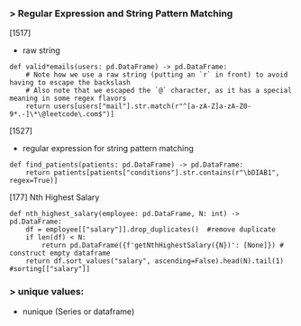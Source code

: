 ### > Regular Expression and String Pattern Matching

[1517]

- raw string

```
def valid*emails(users: pd.DataFrame) -> pd.DataFrame:
    # Note how we use a raw string (putting an `r` in front) to avoid having to escape the backslash
    # Also note that we escaped the `@` character, as it has a special meaning in some regex flavors
    return users[users["mail"].str.match(r"^[a-zA-Z]a-zA-Z0-9*.-]\*\@leetcode\.com$")]
```

[1527]

- regular expression for string pattern matching

```
def find_patients(patients: pd.DataFrame) -> pd.DataFrame:
    return patients[patients["conditions"].str.contains(r"\bDIAB1", regex=True)]
```

[177] Nth Highest Salary

```
def nth_highest_salary(employee: pd.DataFrame, N: int) -> pd.DataFrame:
    df = employee[["salary"]].drop_duplicates()  #remove duplicate
    if len(df) < N:
        return pd.DataFrame({f'getNthHighestSalary({N})': [None]}) # construct empty dataframe
    return df.sort_values("salary", ascending=False).head(N).tail(1) #sorting[["salary"]]
```

### > unique values:

- nunique (Series or dataframe)
